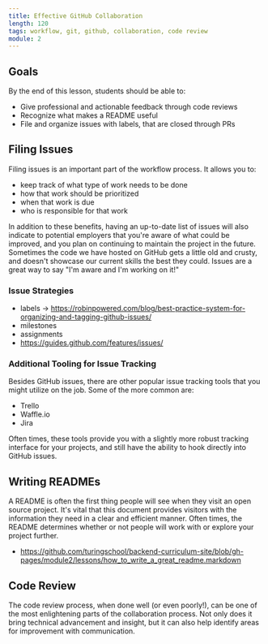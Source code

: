 ```yaml
---
title: Effective GitHub Collaboration
length: 120
tags: workflow, git, github, collaboration, code review
module: 2
---
```


## Goals

By the end of this lesson, students should be able to:

* Give professional and actionable feedback through code reviews
* Recognize what makes a README useful
* File and organize issues with labels, that are closed through PRs



## Filing Issues

Filing issues is an important part of the workflow process. It allows you to:

* keep track of what type of work needs to be done
* how that work should be prioritized
* when that work is due
* who is responsible for that work

In addition to these benefits, having an up-to-date list of issues will also indicate to potential employers that you're aware of what could be improved, and you plan on continuing to maintain the project in the future. Sometimes the code we have hosted on GitHub gets a little old and crusty, and doesn't showcase our current skills the best they could. Issues are a great way to say "I'm aware and I'm working on it!"

### Issue Strategies

* labels -> https://robinpowered.com/blog/best-practice-system-for-organizing-and-tagging-github-issues/
* milestones
* assignments
* https://guides.github.com/features/issues/

### Additional Tooling for Issue Tracking

Besides GitHub issues, there are other popular issue tracking tools that you might utilize on the job. Some of the more common are:

* Trello
* Waffle.io
* Jira

Often times, these tools provide you with a slightly more robust tracking interface for your projects, and still have the ability to hook directly into GitHub issues.

## Writing READMEs 

A README is often the first thing people will see when they visit an open source project. It's vital that this document provides visitors with the information they need in a clear and efficient manner. Often times, the README determines whether or not people will work with or explore your project further.

* https://github.com/turingschool/backend-curriculum-site/blob/gh-pages/module2/lessons/how_to_write_a_great_readme.markdown

## Code Review

The code review process, when done well (or even poorly!), can be one of the most enlightening parts of the collaboration process. Not only does it bring technical advancement and insight, but it can also help identify areas for improvement with communication.



